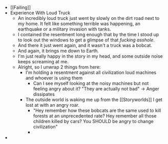 - [[Failing]]
- Experience With Loud Truck
	- An incredibly loud truck just went by slowly on the dirt road next to my home. It felt like something terrible was happening, an earthquake or a military invasion with tanks.
	- I contained the resentment long enough that by the time I stood up to look out the windows to get a glimpse of that _fucking asshole_.
	- And there it just went again, and it wasn't a truck was a bobcat.
	- And again, it brings me down to Earth.
	- I'm just really happy in the story in my head, and some outside noise keeps screaming at me.
	- Alright, so I unwrap 2 things from here:
		- I'm holding a resentment against all civilization loud machines and whoever is using them
			- Can I see myself looking at the noisy machines but not feeling angry about it? "They are actually not bad" -> Anger dissipates
		- The outside world is waking me up from the [[Storyworlds]] I get lost at with an angry roar.
			- "Hey remember how these bobcats are the same used to kill forests at an unprecedented rate? Hey remember all those children killed by cars? You SHOULD be angry to change civilization"
			-
-